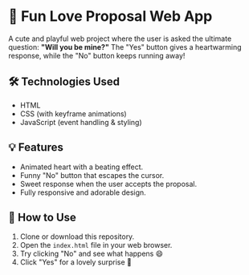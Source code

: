 # 💌 Fun Love Proposal Web App

A cute and playful web project where the user is asked the ultimate question: **"Will you be mine?"** The "Yes" button gives a heartwarming response, while the "No" button keeps running away!


## 🛠️ Technologies Used
- HTML
- CSS (with keyframe animations)
- JavaScript (event handling & styling)

## 💡 Features
- Animated heart with a beating effect.
- Funny "No" button that escapes the cursor.
- Sweet response when the user accepts the proposal.
- Fully responsive and adorable design.

## 📁 How to Use
1. Clone or download this repository.
2. Open the `index.html` file in your web browser.
3. Try clicking "No" and see what happens 😄
4. Click "Yes" for a lovely surprise 💞

